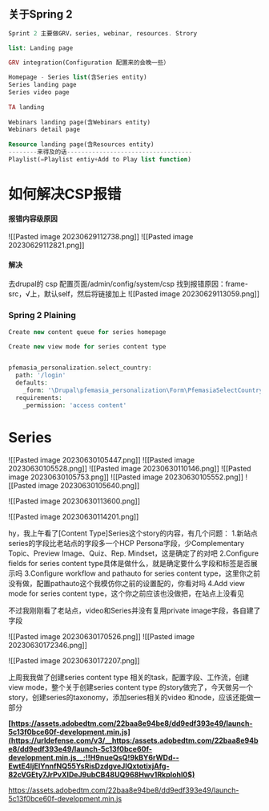 ## 关于Spring 2

```php
Sprint 2 主要做GRV，series, webinar, resources. Strory 

list: Landing page 

GRV integration(Configuration 配置来的会晚一些） 
				
Homepage - Series list(含Series entity) 
Series landing page 
Series video page 
				
TA landing 
				
Webinars landing page(含Webinars entity)
Webinars detail page 
				
Resource landing page(含Resources entity) 
--------来得及的话----------------------------------- 
Playlist(=Playlist entiy+Add to Play list function)
```


# 如何解决CSP报错

#### 报错内容级原因
![[Pasted image 20230629112738.png]]
![[Pasted image 20230629112821.png]]
#### 解决
去drupal的 csp 配置页面/admin/config/system/csp
找到报错原因：frame-src，√上，默认self，然后将链接加上
![[Pasted image 20230629113059.png]]

### Spring 2 Plaining

```php
Create new content queue for series homepage

Create new view mode for series content type


pfemasia_personalization.select_country:  
  path: '/login'  
  defaults:  
    _form: '\Drupal\pfemasia_personalization\Form\PfemasiaSelectCountryForm'  
  requirements:  
    _permission: 'access content'
```


# Series

![[Pasted image 20230630105447.png]]
![[Pasted image 20230630105528.png]]
![[Pasted image 20230630110146.png]]
![[Pasted image 20230630105753.png]]
![[Pasted image 20230630105552.png]]
![[Pasted image 20230630105640.png]]


![[Pasted image 20230630113600.png]]

![[Pasted image 20230630114201.png]]

hy，我上午看了[Content Type]Series这个story的内容，有几个问题：
1.新站点series的字段比老站点的字段多一个HCP Persona字段，少Complementary Topic、Preview Image、Quiz、Rep. Mindset，这是确定了的对吧
2.Configure fields for series content type具体是做什么，就是确定要什么字段和标签是否展示吗
3.Configure workflow and pathauto for series content type，这里你之前没有做，配置pathauto这个我模仿你之前的设置配的，你看对吗
4.Add view mode for series content type，这个你之前应该也没做把，在站点上没看见

不过我刚刚看了老站点，video和Series并没有复用private image字段，各自建了字段


![[Pasted image 20230630170526.png]]
![[Pasted image 20230630172346.png]]


![[Pasted image 20230630172207.png]]


上周我我做了创建series content type 相关的task，配置字段、工作流，创建view mode，整个关于创建series content type 的story做完了，今天做另一个story，创建series的taxonomy，添加series相关的video 和node，应该还能做一部分


**[https://assets.adobedtm.com/22baa8e94be8/dd9edf393e49/launch-5c13f0bce60f-development.min.js](https://urldefense.com/v3/__https:/assets.adobedtm.com/22baa8e94be8/dd9edf393e49/launch-5c13f0bce60f-development.min.js__;!!H9nueQsQ!9kBY6rWDd--EwtE4ljElYnnfNQ55YsRisDzdgveJIQxtotixjAfg-82cVGEty7JrPvXIDeJ9ubCB48UQ968Hwv1RkpIohl0$)**

https://assets.adobedtm.com/22baa8e94be8/dd9edf393e49/launch-5c13f0bce60f-development.min.js